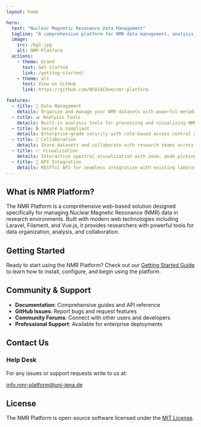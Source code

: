 ```yaml
---
layout: home

hero:
  text: "Nuclear Magnetic Resonance Data Management"
  tagline: "A comprehensive platform for NMR data management, analysis, and collaboration"
  image:
    src: /bg1.jpg
    alt: NMR Platform
  actions:
    - theme: brand
      text: Get Started
      link: /getting-started/
    - theme: alt
      text: View on GitHub
      link: https://github.com/NFDI4Chem/nmr-platform

features:
  - title: 🧪 Data Management
    details: Organize and manage your NMR datasets with powerful metadata support and search capabilities.
  - title: 📊 Analysis Tools
    details: Built-in analysis tools for processing and visualizing NMR spectra with advanced algorithms.
  - title: 🔒 Secure & Compliant
    details: Enterprise-grade security with role-based access control and compliance with research data standards.
  - title: 🤝 Collaboration
    details: Share datasets and collaborate with research teams across institutions with granular permissions.
  - title: 📈 Visualization
    details: Interactive spectral visualization with zoom, peak picking, and annotation capabilities.
  - title: 🔌 API Integration
    details: RESTful API for seamless integration with existing laboratory information systems.
---
```


## What is NMR Platform?

The NMR Platform is a comprehensive web-based solution designed specifically for managing Nuclear Magnetic Resonance (NMR) data in research environments. Built with modern web technologies including Laravel, Filament, and Vue.js, it provides researchers with powerful tools for data organization, analysis, and collaboration.

## Getting Started

Ready to start using the NMR Platform? Check out our [Getting Started Guide](/getting-started/) to learn how to install, configure, and begin using the platform.

## Community & Support

- **Documentation**: Comprehensive guides and API reference
- **GitHub Issues**: Report bugs and request features
- **Community Forums**: Connect with other users and developers
- **Professional Support**: Available for enterprise deployments

## Contact Us

<div class="contact-cards">
  <div class="contact-card">
    <h3>Help Desk</h3>
    <p>For any issues or support requests write to us at:</p>
    <a href="mailto: info.nmr-platform@uni-jena.de"> info.nmr-platform@uni-jena.de</a>
  </div>
</div>

## License

The NMR Platform is open-source software licensed under the [MIT License](https://opensource.org/licenses/MIT).
